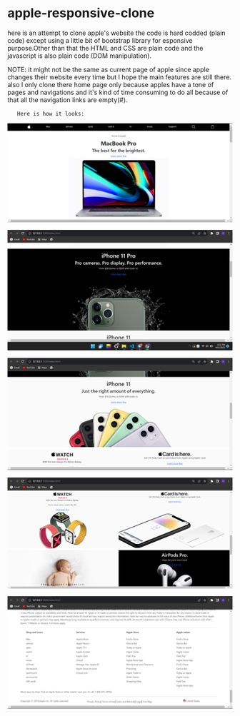 # apple-responsive-clone
here is an attempt to clone apple's website
the code is hard codded (plain code) except using a little bit of bootstrap library for esponsive purpose.Other than that the HTML and CSS are plain code and the javascript is also plain code (DOM manipulation).

NOTE: it might not be the same as current page of apple since apple changes their website every time but I hope the main features are still there.
      also I only clone there home page only because apples have a tone of pages and navigations and it's kind of time consuming to do all  because of that all the navigation links are empty(#). 
     
       Here is how it looks:
      
![homepage](https://github.com/solomonsitot/apple-responsive-clone/blob/main/images/apple1.png)

![homepage](https://github.com/solomonsitot/apple-responsive-clone/blob/main/images/apple2.png)

![homepage](https://github.com/solomonsitot/apple-responsive-clone/blob/main/images/apple3.png)

![homepage](https://github.com/solomonsitot/apple-responsive-clone/blob/main/images/apple4.png)

![homepage](https://github.com/solomonsitot/apple-responsive-clone/blob/main/images/apple5.png)

